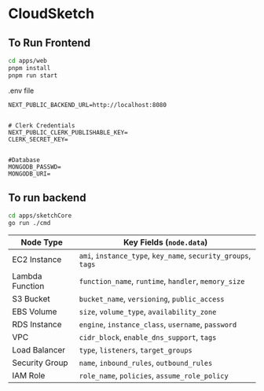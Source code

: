 # CloudSketch

## To Run Frontend
```bash
cd apps/web
pnpm install
pnpm run start
```

.env file
```
NEXT_PUBLIC_BACKEND_URL=http://localhost:8080


# Clerk Credentials
NEXT_PUBLIC_CLERK_PUBLISHABLE_KEY=
CLERK_SECRET_KEY=


#Database
MONGODB_PASSWD=
MONGODB_URI=
```

## To run backend
```bash
cd apps/sketchCore
go run ./cmd
```


| Node Type       | Key Fields (`node.data`)                                      |
| --------------- | ------------------------------------------------------------- |
| EC2 Instance    | `ami`, `instance_type`, `key_name`, `security_groups`, `tags` |
| Lambda Function | `function_name`, `runtime`, `handler`, `memory_size`          |
| S3 Bucket       | `bucket_name`, `versioning`, `public_access`                  |
| EBS Volume      | `size`, `volume_type`, `availability_zone`                    |
| RDS Instance    | `engine`, `instance_class`, `username`, `password`            |
| VPC             | `cidr_block`, `enable_dns_support`, `tags`                    |
| Load Balancer   | `type`, `listeners`, `target_groups`                          |
| Security Group  | `name`, `inbound_rules`, `outbound_rules`                     |
| IAM Role        | `role_name`, `policies`, `assume_role_policy`                 |

